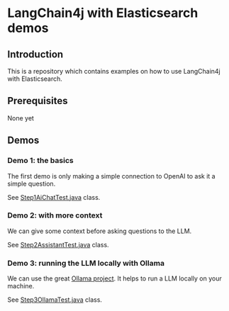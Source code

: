 # LangChain4j with Elasticsearch demos

## Introduction

This is a repository which contains examples on how to use LangChain4j with Elasticsearch.

## Prerequisites

None yet

## Demos

### Demo 1: the basics

The first demo is only making a simple connection to OpenAI to ask it 
a simple question.

See [Step1AiChatTest.java](src/test/java/fr/pilato/demo/Step1AiChatTest.java) class.

### Demo 2: with more context

We can give some context before asking questions to the LLM.

See [Step2AssistantTest.java](src/test/java/fr/pilato/demo/Step2AssistantTest.java) class.

### Demo 3: running the LLM locally with Ollama

We can use the great [Ollama project](https://ollama.com/). It helps to run a LLM locally
on your machine.

See [Step3OllamaTest.java](src/test/java/fr/pilato/demo/Step3OllamaTest.java) class.
